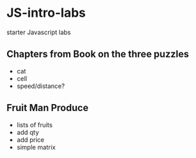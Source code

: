 # JS-intro-labs
starter Javascript labs

## Chapters from Book on the three puzzles

- cat
- cell
- speed/distance?

## Fruit Man Produce

- lists of fruits
- add qty
- add price
- simple matrix

